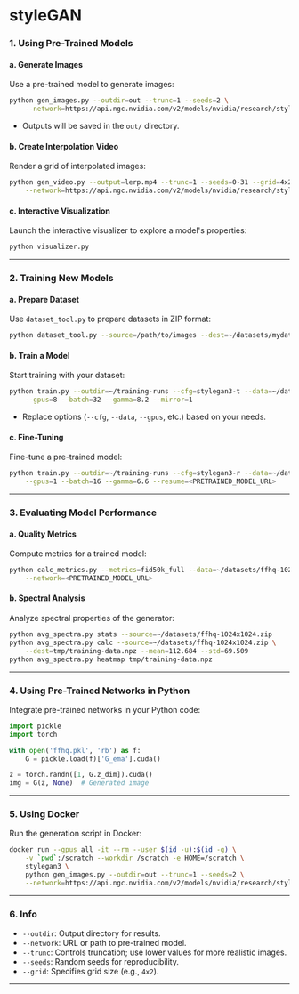 # styleGAN

### 1. **Using Pre-Trained Models**

#### a. **Generate Images**
Use a pre-trained model to generate images:
```bash
python gen_images.py --outdir=out --trunc=1 --seeds=2 \
    --network=https://api.ngc.nvidia.com/v2/models/nvidia/research/stylegan3/versions/1/files/stylegan3-r-afhqv2-512x512.pkl
```
- Outputs will be saved in the `out/` directory.

#### b. **Create Interpolation Video**
Render a grid of interpolated images:
```bash
python gen_video.py --output=lerp.mp4 --trunc=1 --seeds=0-31 --grid=4x2 \
    --network=https://api.ngc.nvidia.com/v2/models/nvidia/research/stylegan3/versions/1/files/stylegan3-r-afhqv2-512x512.pkl
```

#### c. **Interactive Visualization**
Launch the interactive visualizer to explore a model's properties:
```bash
python visualizer.py
```

---

### 2. **Training New Models**

#### a. **Prepare Dataset**
Use `dataset_tool.py` to prepare datasets in ZIP format:
```bash
python dataset_tool.py --source=/path/to/images --dest=~/datasets/mydataset-1024x1024.zip
```

#### b. **Train a Model**
Start training with your dataset:
```bash
python train.py --outdir=~/training-runs --cfg=stylegan3-t --data=~/datasets/mydataset-1024x1024.zip \
    --gpus=8 --batch=32 --gamma=8.2 --mirror=1
```
- Replace options (`--cfg`, `--data`, `--gpus`, etc.) based on your needs.

#### c. **Fine-Tuning**
Fine-tune a pre-trained model:
```bash
python train.py --outdir=~/training-runs --cfg=stylegan3-r --data=~/datasets/mydataset-1024x1024.zip \
    --gpus=1 --batch=16 --gamma=6.6 --resume=<PRETRAINED_MODEL_URL>
```

---

### 3. **Evaluating Model Performance**

#### a. **Quality Metrics**
Compute metrics for a trained model:
```bash
python calc_metrics.py --metrics=fid50k_full --data=~/datasets/ffhq-1024x1024.zip \
    --network=<PRETRAINED_MODEL_URL>
```

#### b. **Spectral Analysis**
Analyze spectral properties of the generator:
```bash
python avg_spectra.py stats --source=~/datasets/ffhq-1024x1024.zip
python avg_spectra.py calc --source=~/datasets/ffhq-1024x1024.zip \
    --dest=tmp/training-data.npz --mean=112.684 --std=69.509
python avg_spectra.py heatmap tmp/training-data.npz
```

---

### 4. **Using Pre-Trained Networks in Python**
Integrate pre-trained networks in your Python code:
```python
import pickle
import torch

with open('ffhq.pkl', 'rb') as f:
    G = pickle.load(f)['G_ema'].cuda()

z = torch.randn([1, G.z_dim]).cuda()
img = G(z, None)  # Generated image
```

---

### 5. **Using Docker**
Run the generation script in Docker:
```bash
docker run --gpus all -it --rm --user $(id -u):$(id -g) \
    -v `pwd`:/scratch --workdir /scratch -e HOME=/scratch \
    stylegan3 \
    python gen_images.py --outdir=out --trunc=1 --seeds=2 \
    --network=https://api.ngc.nvidia.com/v2/models/nvidia/research/stylegan3/versions/1/files/stylegan3-r-afhqv2-512x512.pkl
```

---

### 6. **Info**
- `--outdir`: Output directory for results.
- `--network`: URL or path to pre-trained model.
- `--trunc`: Controls truncation; use lower values for more realistic images.
- `--seeds`: Random seeds for reproducibility.
- `--grid`: Specifies grid size (e.g., `4x2`).

---

